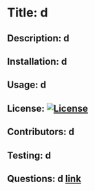 # Title: d 

## Description:  d 

## Installation: d 

## Usage: d 

## License: [![License](https://img.shields.io/badge/License-Apache_2.0-blue.svg)](https://opensource.org/licenses/Apache-2.0) 

## Contributors: d 

## Testing: d 

## Questions: d [link](https://github.com/)